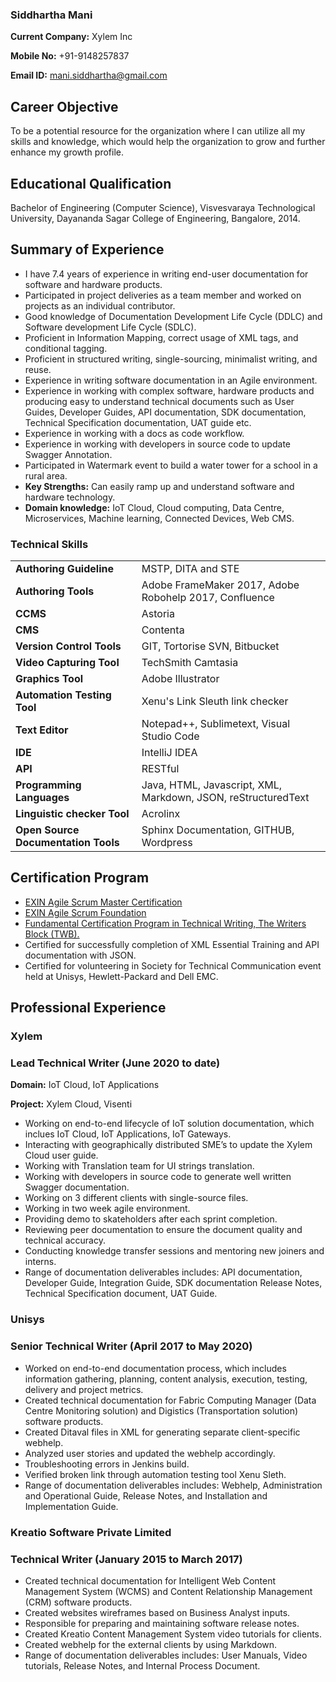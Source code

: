 ### Siddhartha Mani

**Current Company:** Xylem Inc

**Mobile No:** +91-9148257837

**Email ID:** mani.siddhartha@gmail.com

## Career Objective
To be a potential resource for the organization where I can utilize all my skills and knowledge,
which would help the organization to grow and further enhance my growth profile.

## Educational Qualification
Bachelor of Engineering (Computer Science), Visvesvaraya Technological University,
Dayananda Sagar College of Engineering, Bangalore, 2014.

## Summary of Experience
- I have 7.4 years of experience in writing end-user documentation for software and hardware products.
- Participated in project deliveries as a team member and worked on projects as an individual contributor.
- Good knowledge of Documentation Development Life Cycle (DDLC) and Software development Life Cycle (SDLC).
- Proficient in Information Mapping, correct usage of XML tags, and conditional tagging.
- Proficient in structured writing, single-sourcing, minimalist writing, and reuse.
- Experience in writing software documentation in an Agile environment.
- Experience in working with complex software, hardware products and producing easy to understand technical documents such as User Guides, Developer Guides, API documentation, SDK documentation, Technical Specification documentation, UAT guide etc.
- Experience in working with a docs as code workflow.
- Experience in working with developers in source code to update Swagger Annotation.
- Participated in Watermark event to build a water tower for a school in a rural area.
- **Key Strengths:** Can easily ramp up and understand software and hardware technology.
- **Domain knowledge:** IoT Cloud, Cloud computing, Data Centre, Microservices, Machine learning, Connected Devices, Web CMS.

### Technical Skills

|   |     |
|---|---|
|**Authoring Guideline**  | MSTP, DITA and STE  |
|**Authoring Tools** | Adobe FrameMaker 2017, Adobe Robohelp 2017, Confluence|
| **CCMS**  | Astoria  |
| **CMS**  | Contenta  |
|  **Version Control Tools** |GIT, Tortorise SVN, Bitbucket   |
|**Video Capturing Tool**  | TechSmith Camtasia  |
| **Graphics Tool**  |Adobe Illustrator |
| **Automation Testing Tool**  | Xenu's Link Sleuth link checker  |
| **Text Editor**  | Notepad++, Sublimetext, Visual Studio Code  |
| **IDE**  | IntelliJ IDEA  |
| **API**  | RESTful  |
| **Programming Languages**  | Java, HTML, Javascript, XML, Markdown, JSON, reStructuredText  |
| **Linguistic checker Tool**  | Acrolinx  |
|**Open Source Documentation Tools**  | Sphinx Documentation, GITHUB, Wordpress  |

## Certification Program
- [EXIN Agile Scrum Master Certification](https://app.exeed.pro/badge/108569)
- [EXIN Agile Scrum Foundation](https://app.exeed.pro/holder/badge/86598)
- [Fundamental Certification Program in Technical Writing, The Writers Block (TWB).](TechnicalWriting.md)
- Certified for successfully completion of XML Essential Training and API documentation
with JSON.
- Certified for volunteering in Society for Technical Communication event held at Unisys,
Hewlett-Packard and Dell EMC.

## Professional Experience
### Xylem
### Lead Technical Writer (June 2020 to date)

**Domain:** IoT Cloud, IoT Applications

**Project:** Xylem Cloud, Visenti
- Working on end-to-end lifecycle of IoT solution documentation, which inclues IoT Cloud, IoT Applications, IoT Gateways.
- Interacting with geographically distributed SME’s to update the Xylem Cloud user guide.
- Working with Translation team for UI strings translation.
- Working with developers in source code to generate well written Swagger documentation.
- Working on 3 different clients with single-source files.
- Working in two week agile environment.
- Providing demo to skateholders after each sprint completion.
- Reviewing peer documentation to ensure the document quality and technical accuracy.
- Conducting knowledge transfer sessions and mentoring new joiners and interns.
- Range of documentation deliverables includes: API documentation, Developer
Guide, Integration Guide, SDK documentation Release Notes, Technical Specification document, UAT Guide.

### Unisys
### Senior Technical Writer (April 2017 to May 2020)
- Worked on end-to-end documentation process, which includes information gathering,
planning, content analysis, execution, testing, delivery and project metrics.
- Created technical documentation for Fabric Computing Manager (Data Centre Monitoring solution) and Digistics (Transportation solution) software products.
- Created Ditaval files in XML for generating separate client-specific webhelp.
- Analyzed user stories and updated the webhelp accordingly.
- Troubleshooting errors in Jenkins build.
- Verified broken link through automation testing tool Xenu Sleth.
- Range of documentation deliverables includes: Webhelp, Administration and Operational
Guide, Release Notes, and Installation and Implementation Guide.

### Kreatio Software Private Limited
### Technical Writer (January 2015 to March 2017)
- Created technical documentation for Intelligent Web Content Management System (WCMS) and Content Relationship Management (CRM) software products.
- Created websites wireframes based on Business Analyst inputs.
- Responsible for preparing and maintaining software release notes.
- Created Kreatio Content Management System video tutorials for clients.
- Created webhelp for the external clients by using Markdown.
- Range of documentation deliverables includes: User Manuals, Video tutorials, Release
Notes, and Internal Process Document.


